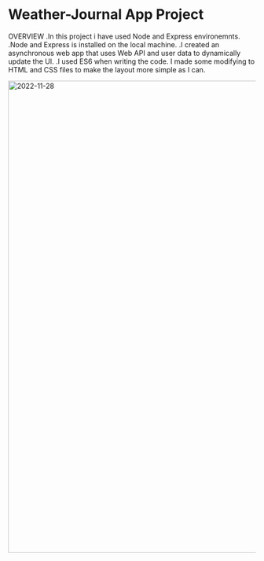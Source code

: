 # Weather-Journal App Project

OVERVIEW
.In this project i have used Node and Express environemnts.
.Node and Express is installed on the local machine. 
.I created an asynchronous web app that uses Web API and user data to dynamically update the UI.
.I used ES6 when writing the code.
I made some modifying to HTML and CSS files to make the layout more simple as I can.

<img width="960" alt="2022-11-28" src="https://user-images.githubusercontent.com/97350989/204161907-e44eb4b3-9085-4789-8802-86910c2652e1.png">
